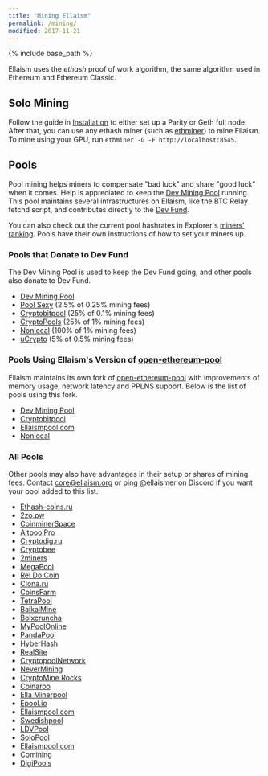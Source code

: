 ```yaml
---
title: "Mining Ellaism"
permalink: /mining/
modified: 2017-11-21
---
```


{% include base_path %}

Ellaism uses the *ethash* proof of work algorithm, the same algorithm used in
Ethereum and Ethereum Classic.

## Solo Mining

Follow the guide in [Installation](/install/) to either set up a Parity or Geth
full node. After that, you can use any ethash miner (such as
[ethminer](https://github.com/ethereum-mining/ethminer)) to mine Ellaism. To
mine using your GPU, run `ethminer -G -F http://localhost:8545`.

## Pools

Pool mining helps miners to compensate "bad luck" and share "good luck" when it comes. Help is appreciated to keep the [Dev Mining Pool](https://pool.ellaism.org) running. This pool maintains several infrastructures on Ellaism, like the BTC Relay fetchd script, and contributes directly to the [Dev Fund](https://ellaism.org/donations/).

You can also check out the current pool hashrates in Explorer's [miners' ranking](https://explorer.ellaism.org/miners). Pools have their own instructions of how to set your miners up.

### Pools that Donate to Dev Fund

The Dev Mining Pool is used to keep the Dev Fund going, and other pools also
donate to Dev Fund.

* [Dev Mining Pool](https://pool.ellaism.org)
* [Pool Sexy](http://ella.pool.sexy) (2.5% of 0.25% mining fees)
* [Cryptobitpool](http://ella.cryptobitpool.eu) (25% of 0.1% mining fees)
* [CryptoPools](http://ella.cryptopools.info) (25% of 1% mining fees)
* [Nonlocal](https://pool.nonlocal.ca) (100% of 1% mining fees)
* [uCrypto](https://ucrypto.net/currency/?curr=ELLA) (5% of 0.5% mining fees)

### Pools Using Ellaism's Version of [open-ethereum-pool](https://github.com/ellaism/open-ethereum-pool)

Ellaism maintains its own fork of [open-ethereum-pool](https://github.com/ellaism/open-ethereum-pool) with improvements of memory usage, network latency and PPLNS support. Below is the list of pools using this fork.

* [Dev Mining Pool](https://pool.ellaism.org/)
* [Cryptobitpool](http://ella.cryptobitpool.eu/)
* [Ellaismpool.com](http://ellaismpool.com)
* [Nonlocal](https://pool.nonlocal.ca)

### All Pools

Other pools may also have advantages in their setup or shares of mining fees. Contact [core@ellaism.org](mailto:core@ellaism.org) or ping @ellaismer on Discord if you want your pool added to this list.

* [Ethash-coins.ru](http://ella.ethash-coins.ru)
* [2zo.pw](http://ellaism.2zo.pw)
* [CoinminerSpace](http://ella.coinminer.space)
* [AltpoolPro](http://ella.altpool.pro)
* [Cryptodig.ru](http://ella-solo.cryptodig.ru)
* [Cryptobee](http://cryptobee.de)
* [2miners](https://2miners.com)
* [MegaPool](http://megapool.io/ella)
* [Rei Do Coin](https://ella.reidocoin.com.br/)
* [Clona.ru](http://clona.ru)
* [CoinsFarm](https://coins.farm/pools/ella)
* [TetraPool](https://ellaism.tetrapool.com/)
* [BaikalMine](http://ell.baikalmine.com)
* [Bolxcruncha](http://ella.bloxcruncha.io)
* [MyPoolOnline](https://ella.mypool.online)
* [PandaPool](https://pandapool.io/info/howtostart/ethash/19)
* [HyberHash](https://ella.hyperhash.net/)
* [RealSite](https://mine-ella.real-site.com/)
* [CryptopoolNetwork](http://ella.cryptopool.network/)
* [NeverMining](http://ella.nevermining.org)
* [CryptoMine.Rocks](https://ella.cryptomine.rocks)
* [Coinaroo](http://ella.coinaroo.net)
* [Ella Minerpool](http://ella.minerpool.net)
* [Epool.io](http://ella.epool.io)
* [Ellaismpool.com](http://ellaismpool.com)
* [Swedishpool](http://swedishpool.se/)
* [LDVPool](http://ella.ldvpool.com)
* [SoloPool](https://ella.solopool.org/)
* [Ellaismpool.com](http://ellaismpool.com)
* [Comining](http://comining.io/)
* [DigiPools](http://ella.digipools.org/)
